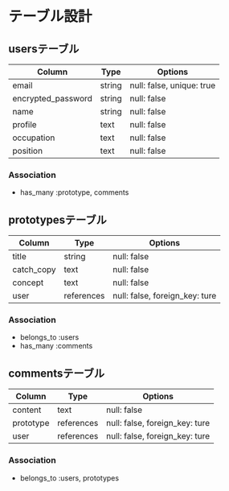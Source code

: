 # テーブル設計

## usersテーブル
| Column             | Type       | Options                        |
|--------------------|------------|--------------------------------|
| email              | string     | null: false, unique: true      |
| encrypted_password | string     | null: false                    |
| name               | string     | null: false                    |
| profile            | text       | null: false                    |
| occupation         | text       | null: false                    |
| position           | text       | null: false                    |

### Association
- has_many :prototype, comments


## prototypesテーブル
| Column             | Type       | Options                        |
|--------------------|------------|--------------------------------|
| title              | string     | null: false                    |
| catch_copy         | text       | null: false                    |
| concept            | text       | null: false                    |
| user               | references | null: false, foreign_key: ture |

### Association
- belongs_to :users
- has_many :comments


## commentsテーブル
| Column             | Type       | Options                        |
|--------------------|------------|--------------------------------|
| content            | text       | null: false                    |
| prototype          | references | null: false, foreign_key: ture |
| user               | references | null: false, foreign_key: ture |

### Association
- belongs_to :users, prototypes